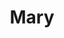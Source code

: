---
title: "Mary"
url: /ciudad-autonoma-de-buenos-aires/mary-avenida-francisco-beiro/
shop: peluquería
---